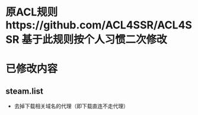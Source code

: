 # 原ACL规则https://github.com/ACL4SSR/ACL4SSR 基于此规则按个人习惯二次修改
# 已修改内容
## steam.list
* 去掉下载相关域名的代理（即下载直连不走代理）
